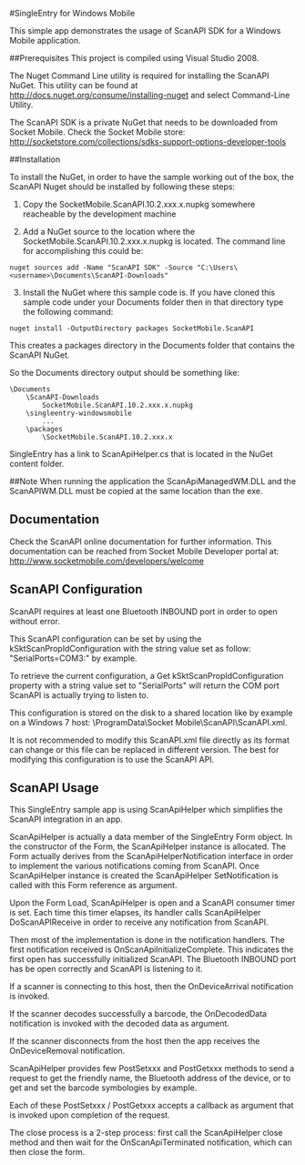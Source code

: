 #SingleEntry for Windows Mobile

This simple app demonstrates the usage of ScanAPI SDK for a Windows
Mobile application.

##Prerequisites
This project is compiled using Visual Studio 2008.

The Nuget Command Line utility is required for installing the ScanAPI
NuGet. This utility can be found at http://docs.nuget.org/consume/installing-nuget
and select Command-Line Utility.

The ScanAPI SDK is a private NuGet that needs to be downloaded from Socket 
Mobile.
Check the Socket Mobile store: 
http://socketstore.com/collections/sdks-support-options-developer-tools

##Installation

To install the NuGet, in order to have the sample working out of the box, the 
ScanAPI Nuget should be installed by following these steps:

1. Copy the SocketMobile.ScanAPI.10.2.xxx.x.nupkg somewhere reacheable by the
development machine

2. Add a NuGet source to the location where the 
SocketMobile.ScanAPI.10.2.xxx.x.nupkg is located. The command line for 
accomplishing this could be:
```
nuget sources add -Name "ScanAPI SDK" -Source "C:\Users\<username>\Documents\ScanAPI-Downloads"
```

3. Install the NuGet where this sample code is. If you have cloned this sample 
code under your Documents folder then in that directory type the following 
command:
```
nuget install -OutputDirectory packages SocketMobile.ScanAPI
```

This creates a packages directory in the Documents folder that contains the
ScanAPI NuGet.

So the Documents directory output should be something like:
```
\Documents
    \ScanAPI-Downloads
		SocketMobile.ScanAPI.10.2.xxx.x.nupkg
	\singleentry-windowsmobile
		... 
	\packages
		\SocketMobile.ScanAPI.10.2.xxx.x
```

SingleEntry has a link to ScanApiHelper.cs that is located in the NuGet content
folder.

##Note
When running the application the ScanApiManagedWM.DLL and the ScanAPIWM.DLL must
be copied at the same location than the exe.

## Documentation
Check the ScanAPI online documentation for further information.
This documentation can be reached from Socket Mobile Developer portal at:
 http://www.socketmobile.com/developers/welcome
 
## ScanAPI Configuration
ScanAPI requires at least one Bluetooth INBOUND port in order to open without 
error.

This ScanAPI configuration can be set by using the kSktScanPropIdConfiguration 
with the string value set as follow: "SerialPorts=COM3:" by example.

To retrieve the current configuration, a Get kSktScanPropIdConfiguration 
property with a string value set to "SerialPorts" will return the COM port 
ScanAPI is actually trying to listen to.

This configuration is stored on the disk to a shared location like by example on
a Windows 7 host: \ProgramData\Socket Mobile\ScanAPI\ScanAPI.xml.

It is not recommended to modify this ScanAPI.xml file directly as its format can
change or this file can be replaced in different version. The best for modifying
this configuration is to use the ScanAPI API.

## ScanAPI Usage
This SingleEntry sample app is using ScanApiHelper which simplifies the ScanAPI
integration in an app.

ScanApiHelper is actually a data member of the SingleEntry Form object. In the 
constructor of the Form, the ScanApiHelper instance is allocated.
The Form actually derives from the ScanApiHelperNotification interface in order
to implement the various notifications coming from ScanAPI.
Once ScanApiHelper instance is created the ScanApiHelper SetNotification is 
called with this Form reference as argument.

Upon the Form Load, ScanApiHelper is open and a ScanAPI consumer timer is set.
Each time this timer elapses, its handler calls ScanApiHelper DoScanAPIReceive 
in order to receive any notification from ScanAPI.

Then most of the implementation is done in the notification handlers. 
The first notification received is OnScanApiInitializeComplete. This indicates 
the first open has successfully initialized ScanAPI. The Bluetooth INBOUND port
has be open correctly and ScanAPI is listening to it.

If a scanner is connecting to this host, then the OnDeviceArrival notification 
is invoked.

If the scanner decodes successfully a barcode, the OnDecodedData notification is 
invoked with the decoded data as argument.

If the scanner disconnects from the host then the app receives the 
OnDeviceRemoval notification.

ScanApiHelper provides few PostSetxxx and PostGetxxx methods to send a request 
to get the friendly name, the Bluetooth address of the device, or to get and set 
the barcode symbologies by example.

Each of these PostSetxxx / PostGetxxx accepts a callback as argument that is 
invoked upon completion of the request.

The close process is a 2-step process: first call the ScanApiHelper close method
and then wait for the OnScanApiTerminated notification, which can then close the
form.


